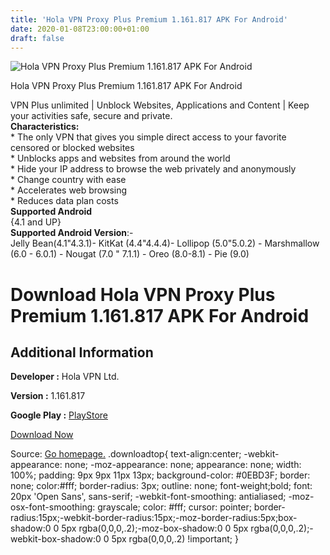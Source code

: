 ```yaml
---
title: 'Hola VPN Proxy Plus Premium 1.161.817 APK For Android'
date: 2020-01-08T23:00:00+01:00
draft: false
---
```


![Hola VPN Proxy Plus Premium 1.161.817 APK For Android](https://i0.wp.com/apkhome.net/wp-content/uploads/2020/01/Hola-VPN-Proxy-Plus-Premium-1.161.817.png "Hola VPN Proxy Plus Premium 1.161.817 APK For Android")

  

Hola VPN Proxy Plus Premium 1.161.817 APK For Android

VPN Plus unlimited | Unblock Websites, Applications and Content | Keep your activities safe, secure and private.  
**Characteristics:**  
\* The only VPN that gives you simple direct access to your favorite censored or blocked websites  
\* Unblocks apps and websites from around the world  
\* Hide your IP address to browse the web privately and anonymously  
\* Change country with ease  
\* Accelerates web browsing  
\* Reduces data plan costs  
**Supported Android**  
{4.1 and UP}  
**Supported Android Version**:-  
Jelly Bean(4.1"4.3.1)- KitKat (4.4"4.4.4)- Lollipop (5.0"5.0.2) - Marshmallow (6.0 - 6.0.1) - Nougat (7.0 " 7.1.1) - Oreo (8.0-8.1) - Pie (9.0)

Download Hola VPN Proxy Plus Premium 1.161.817 APK For Android
==============================================================

Additional Information
----------------------

**Developer :** Hola VPN Ltd.

**Version :** 1.161.817

**Google Play :** [PlayStore](https://play.google.com/store/apps/details?id=org.hola.prem)

  

[Download Now](https://store4app.co/post/hola-vpn-proxy-plus-premium-1-161-817-apk-for-android_1578500152)

  
Source: [Go homepage.](https://store4app.co/post/hola-vpn-proxy-plus-premium-1-161-817-apk-for-android_1578500152) .downloadtop{ text-align:center; -webkit-appearance: none; -moz-appearance: none; appearance: none; width: 100%; padding: 9px 9px 11px 13px; background-color: #0EBD3F; border: none; color:#fff; border-radius: 3px; outline: none; font-weight;bold; font: 20px 'Open Sans', sans-serif; -webkit-font-smoothing: antialiased; -moz-osx-font-smoothing: grayscale; color: #fff; cursor: pointer; border-radius:15px;-webkit-border-radius:15px;-moz-border-radius:5px;box-shadow:0 0 5px rgba(0,0,0,.2);-moz-box-shadow:0 0 5px rgba(0,0,0,.2);-webkit-box-shadow:0 0 5px rgba(0,0,0,.2) !important; }